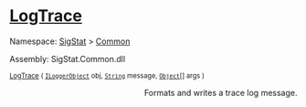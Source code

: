 # [LogTrace](./ILoggerObjectExtensions-100663350.md)

Namespace: [SigStat]() > [Common](./../README.md)

Assembly: SigStat.Common.dll

<sub>[LogTrace](./ILoggerObjectExtensions-100663350.md) ( [`ILoggerObject`](./../ILoggerObject.md) obj, [`String`](https://docs.microsoft.com/en-us/dotnet/api/System.String) message, [`Object`](https://docs.microsoft.com/en-us/dotnet/api/System.Object)[] args )         <div style = "text-align: right" >Formats and writes a trace log message.</div></sub>
